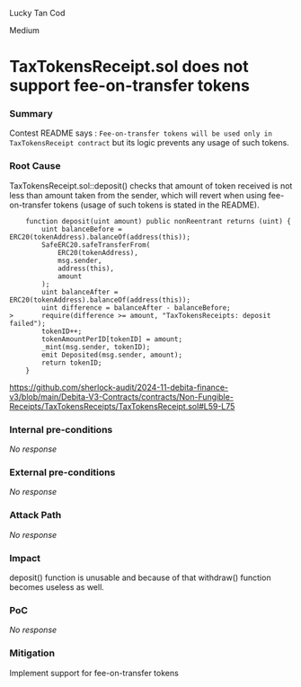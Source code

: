 Lucky Tan Cod

Medium

# TaxTokensReceipt.sol does not support fee-on-transfer tokens

### Summary

Contest README says : `Fee-on-transfer tokens will be used only in TaxTokensReceipt contract` but its logic prevents any usage of such tokens.

### Root Cause

TaxTokensReceipt.sol::deposit() checks that amount of token received is not less than amount taken from the sender, which will revert when using fee-on-transfer tokens (usage of such tokens is stated in the README).
```solidity
    function deposit(uint amount) public nonReentrant returns (uint) {
        uint balanceBefore = ERC20(tokenAddress).balanceOf(address(this));
        SafeERC20.safeTransferFrom(
            ERC20(tokenAddress),
            msg.sender,
            address(this),
            amount
        );
        uint balanceAfter = ERC20(tokenAddress).balanceOf(address(this));
        uint difference = balanceAfter - balanceBefore;
>       require(difference >= amount, "TaxTokensReceipts: deposit failed");
        tokenID++;
        tokenAmountPerID[tokenID] = amount;
        _mint(msg.sender, tokenID);
        emit Deposited(msg.sender, amount);
        return tokenID;
    }
```
https://github.com/sherlock-audit/2024-11-debita-finance-v3/blob/main/Debita-V3-Contracts/contracts/Non-Fungible-Receipts/TaxTokensReceipts/TaxTokensReceipt.sol#L59-L75

### Internal pre-conditions

_No response_

### External pre-conditions

_No response_

### Attack Path

_No response_

### Impact

deposit() function is unusable and because of that withdraw() function becomes useless as well.

### PoC

_No response_

### Mitigation

Implement support for fee-on-transfer tokens